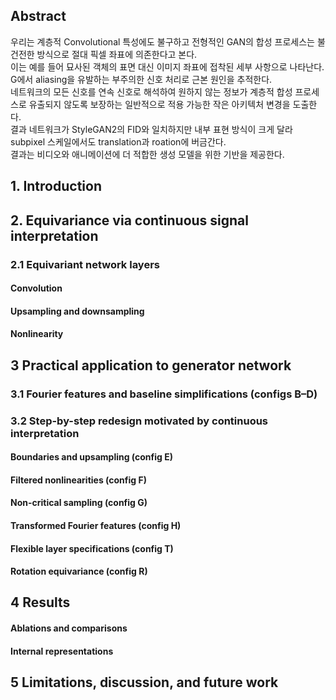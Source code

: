 ## Abstract
우리는 계층적 Convolutional 특성에도 불구하고 전형적인 GAN의 합성 프로세스는 불건전한 방식으로 절대 픽셀 좌표에 의존한다고 본다.  
이는 예를 들어 묘사된 객체의 표면 대신 이미지 좌표에 접착된 세부 사항으로 나타난다.  
G에서 aliasing을 유발하는 부주의한 신호 처리로 근본 원인을 추적한다.  
네트워크의 모든 신호를 연속 신호로 해석하여 원하지 않는 정보가 계층적 합성 프로세스로 유출되지 않도록 보장하는 일반적으로 적용 가능한 작은 아키텍처 변경을 도출한다.  
결과 네트워크가 StyleGAN2의 FID와 일치하지만 내부 표현 방식이 크게 달라 subpixel 스케일에서도 translation과 roation에 버금간다.  
결과는 비디오와 애니메이션에 더 적합한 생성 모델을 위한 기반을 제공한다.

## 1. Introduction

## 2. Equivariance via continuous signal interpretation
### 2.1 Equivariant network layers
#### Convolution
#### Upsampling and downsampling
#### Nonlinearity

## 3 Practical application to generator network
### 3.1 Fourier features and baseline simplifications (configs B–D)
### 3.2 Step-by-step redesign motivated by continuous interpretation
#### Boundaries and upsampling (config E)
#### Filtered nonlinearities (config F)
#### Non-critical sampling (config G)
#### Transformed Fourier features (config H) 
#### Flexible layer specifications (config T) 
#### Rotation equivariance (config R)

## 4 Results
#### Ablations and comparisons
#### Internal representations

## 5 Limitations, discussion, and future work
